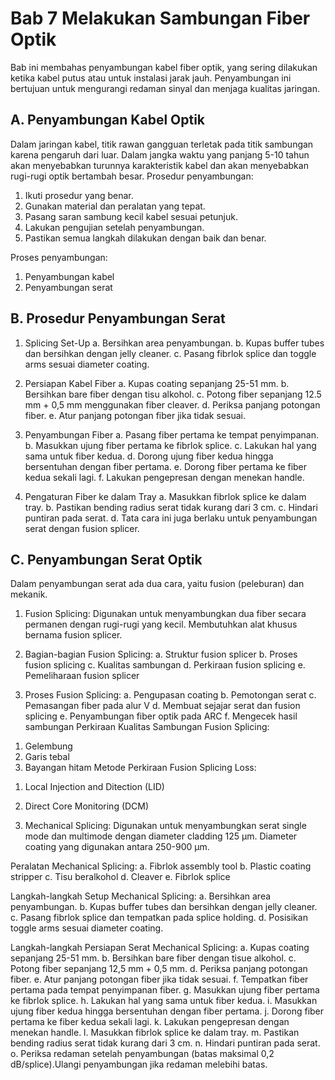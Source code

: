 # Bab 7 Melakukan Sambungan Fiber Optik

Bab ini membahas penyambungan kabel fiber optik, yang sering dilakukan ketika kabel putus atau untuk instalasi jarak jauh. Penyambungan ini bertujuan untuk mengurangi redaman sinyal dan menjaga kualitas jaringan.

## A. Penyambungan Kabel Optik
Dalam jaringan kabel, titik rawan gangguan terletak pada titik sambungan karena pengaruh dari luar. Dalam jangka waktu yang panjang 5-10 tahun akan menyebabkan turunnya karakteristik kabel dan akan menyebabkan rugi-rugi optik bertambah besar.
Prosedur penyambungan: 
1. Ikuti prosedur yang benar.
2. Gunakan material dan peralatan yang tepat.
3. Pasang saran sambung kecil kabel sesuai petunjuk.
4. Lakukan pengujian setelah penyambungan.
5. Pastikan semua langkah dilakukan dengan baik dan benar.

Proses penyambungan: 
1. Penyambungan kabel
2. Penyambungan serat


## B. Prosedur Penyambungan Serat
1. Splicing Set-Up
a. Bersihkan area penyambungan.
b. Kupas buffer tubes dan bersihkan dengan jelly cleaner.
c. Pasang fibrlok splice dan toggle arms sesuai diameter coating.

2. Persiapan Kabel Fiber
a. Kupas coating sepanjang 25-51 mm.
b. Bersihkan bare fiber dengan tisu alkohol.
c. Potong fiber sepanjang 12.5 mm + 0,5 mm menggunakan fiber cleaver.
d. Periksa panjang potongan fiber.
e. Atur panjang potongan fiber jika tidak sesuai.

3. Penyambungan Fiber
a. Pasang fiber pertama ke tempat penyimpanan.
b. Masukkan ujung fiber pertama ke fibrlok splice.
c. Lakukan hal yang sama untuk fiber kedua.
d. Dorong ujung fiber kedua hingga bersentuhan dengan fiber pertama.
e. Dorong fiber pertama ke fiber kedua sekali lagi.
f. Lakukan pengepresan dengan menekan handle.

4. Pengaturan Fiber ke dalam Tray
a. Masukkan fibrlok splice ke dalam tray.
b. Pastikan bending radius serat tidak kurang dari 3 cm.
c. Hindari puntiran pada serat.
d. Tata cara ini juga berlaku untuk penyambungan serat dengan fusion splicer.

## C. Penyambungan Serat Optik
Dalam penyambungan serat ada dua cara, yaitu fusion (peleburan) dan mekanik.

1. Fusion Splicing:
Digunakan untuk menyambungkan dua fiber secara permanen dengan rugi-rugi yang kecil. Membutuhkan alat khusus bernama fusion splicer.

2. Bagian-bagian Fusion Splicing:
a. Struktur fusion splicer
b. Proses fusion splicing
c. Kualitas sambungan
d. Perkiraan fusion splicing
e. Pemeliharaan fusion splicer

3. Proses Fusion Splicing:
a. Pengupasan coating
b. Pemotongan serat
c. Pemasangan fiber pada alur V
d. Membuat sejajar serat dan fusion splicing
e. Penyambungan fiber optik pada ARC
f. Mengecek hasil sambungan
Perkiraan Kualitas Sambungan Fusion Splicing:
1) Gelembung
2) Garis tebal
3) Bayangan hitam
Metode Perkiraan Fusion Splicing Loss:
1. Local Injection and Ditection (LID)
2. Direct Core Monitoring (DCM)

4. Mechanical Splicing:
Digunakan untuk menyambungkan serat single mode dan multimode dengan diameter cladding 125 µm. Diameter coating yang digunakan antara 250-900 μm.

Peralatan Mechanical Splicing:
a. Fibrlok assembly tool
b. Plastic coating stripper
c. Tisu beralkohol
d. Cleaver
e. Fibrlok splice

Langkah-langkah Setup Mechanical Splicing:
a. Bersihkan area penyambungan.
b. Kupas buffer tubes dan bersihkan dengan jelly cleaner.
c. Pasang fibrlok splice dan tempatkan pada splice holding.
d. Posisikan toggle arms sesuai diameter coating.

Langkah-langkah Persiapan Serat Mechanical Splicing:
a. Kupas coating sepanjang 25-51 mm.
b. Bersihkan bare fiber dengan tisue alkohol.
c. Potong fiber sepanjang 12,5 mm + 0,5 mm.
d. Periksa panjang potongan fiber.
e. Atur panjang potongan fiber jika tidak sesuai.
f. Tempatkan fiber pertama pada tempat penyimpanan fiber.
g. Masukkan ujung fiber pertama ke fibrlok splice.
h. Lakukan hal yang sama untuk fiber kedua.
i. Masukkan ujung fiber kedua hingga bersentuhan dengan fiber pertama.
j. Dorong fiber pertama ke fiber kedua sekali lagi.
k. Lakukan pengepresan dengan menekan handle.
l. Masukkan fibrlok splice ke dalam tray.
m. Pastikan bending radius serat tidak kurang dari 3 cm.
n. Hindari puntiran pada serat.
o. Periksa redaman setelah penyambungan (batas maksimal 0,2 dB/splice).Ulangi penyambungan jika redaman melebihi batas.

